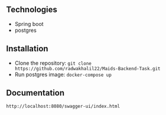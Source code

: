 ## Technologies
- Spring boot
- postgres 
## Installation

- Clone the repository: `git clone https://github.com/radwakhalil22/Maids-Backend-Task.git`
- Run postgres image: `docker-compose up`

## Documentation
`http://localhost:8080/swagger-ui/index.html`
